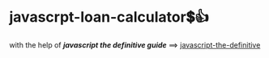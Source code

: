 # javascrpt-loan-calculator:heavy_dollar_sign::+1:                                                                                                                                                                                                                                                                                   
with the help of **_javascript the definitive guide_** ==>
<a href="https://www.oreilly.com/library/view/javascript-the-definitive/0596101996/">javascript-the-definitive</a>
 
